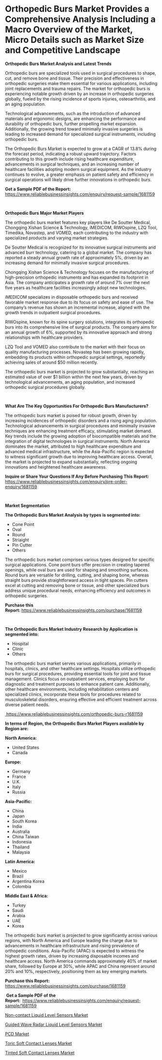 <p><h1>Orthopedic Burs Market Provides a Comprehensive Analysis Including a Macro Overview of the Market, Micro Details such as Market Size and Competitive Landscape</h1></p><p><strong>Orthopedic Burs Market Analysis and Latest Trends</strong></p>
<p><p>Orthopedic burs are specialized tools used in surgical procedures to shape, cut, and remove bone and tissue. Their precision and effectiveness in orthopedic surgeries make them essential for various applications, including joint replacements and trauma repairs. The market for orthopedic burs is experiencing notable growth driven by an increase in orthopedic surgeries globally, fueled by the rising incidence of sports injuries, osteoarthritis, and an aging population. </p><p>Technological advancements, such as the introduction of advanced materials and ergonomic designs, are enhancing the performance and durability of orthopedic burs, further propelling market expansion. Additionally, the growing trend toward minimally invasive surgeries is leading to increased demand for specialized surgical instruments, including orthopedic burs. </p><p>The Orthopedic Burs Market is expected to grow at a CAGR of 13.8% during the forecast period, indicating a robust upward trajectory. Factors contributing to this growth include rising healthcare expenditure, advancements in surgical techniques, and an increasing number of healthcare facilities adopting modern surgical equipment. As the industry continues to evolve, a greater emphasis on patient safety and efficiency in surgical operations will likely drive further innovations in orthopedic burs.</p></p>
<p><strong>Get a Sample PDF of the Report:&nbsp;</strong> <a href="https://www.reliablebusinessinsights.com/enquiry/request-sample/1681159?utm_campaign=84&utm_medium=2&utm_source=Github&utm_content=ia&utm_term=04102024&utm_id=orthopedic-burs">https://www.reliablebusinessinsights.com/enquiry/request-sample/1681159</a></p>
<p>&nbsp;</p>
<p><strong>Orthopedic Burs Major Market Players</strong></p>
<p><p>The orthopedic burs market features key players like De Soutter Medical, Chongqing Xishan Science & Technology, iMEDICOM, RIWOspine, LZQ Tool, Timedika, Novastep, and VOMED, each contributing to the industry with specialized products and varying market strategies.</p><p>De Soutter Medical is recognized for its innovative surgical instruments and advanced burr technology, catering to a global market. The company has reported a steady annual growth rate of approximately 5%, driven by an increasing demand for minimally invasive surgical procedures.</p><p>Chongqing Xishan Science & Technology focuses on the manufacturing of high-precision orthopedic instruments and has expanded its footprint in Asia. The company anticipates a growth rate of around 7% over the next five years as healthcare facilities increasingly adopt new technologies.</p><p>iMEDICOM specializes in disposable orthopedic burs and received favorable market response due to its focus on safety and ease of use. The company’s revenue has shown an incremental increase, aligned with the growth trends in outpatient surgical procedures.</p><p>RIWOspine, known for its spine surgery solutions, integrates its orthopedic burs into its comprehensive line of surgical products. The company aims for an annual growth of 6%, supported by its innovative approach and strong relationships with healthcare providers.</p><p>LZQ Tool and VOMED also contribute to the market with their focus on quality manufacturing processes. Novastep has been growing rapidly, embedding its products within orthopedic surgical settings, reportedly achieving sales of around $50 million recently.</p><p>The orthopedic burs market is projected to grow substantially, reaching an estimated value of over $1 billion within the next few years, driven by technological advancements, an aging population, and increased orthopedic surgical procedures globally.</p></p>
<p>&nbsp;</p>
<p><strong>What Are The Key Opportunities For Orthopedic Burs Manufacturers?</strong></p>
<p><p>The orthopedic burs market is poised for robust growth, driven by increasing incidences of orthopedic disorders and a rising aging population. Technological advancements in surgical procedures and minimally invasive techniques are enhancing treatment efficacy, stimulating market demand. Key trends include the growing adoption of biocompatible materials and the integration of digital technologies in surgical instruments. North America dominates the market, attributed to high healthcare expenditure and advanced medical infrastructure, while the Asia-Pacific region is expected to witness significant growth due to improving healthcare access. Overall, the market is projected to expand substantially, reflecting ongoing innovations and heightened healthcare awareness.</p></p>
<p><strong>Inquire or Share Your Questions If Any Before Purchasing This Report:</strong> <a href="https://www.reliablebusinessinsights.com/enquiry/pre-order-enquiry/1681159?utm_campaign=84&utm_medium=2&utm_source=Github&utm_content=ia&utm_term=04102024&utm_id=orthopedic-burs">https://www.reliablebusinessinsights.com/enquiry/pre-order-enquiry/1681159</a></p>
<p>&nbsp;</p>
<p><strong>Market Segmentation</strong></p>
<p><strong>The Orthopedic Burs Market Analysis by types is segmented into:</strong></p>
<p><ul><li>Cone Point</li><li>Oval</li><li>Round</li><li>Striaight</li><li>Pin Cutter</li><li>Others</li></ul></p>
<p><p>The orthopedic burs market comprises various types designed for specific surgical applications. Cone point burs offer precision in creating tapered openings, while oval burs are used for shaping and smoothing surfaces. Round burs are versatile for drilling, cutting, and shaping bone, whereas straight burs provide straightforward access in tight spaces. Pin cutters excel at cutting and removing bone or tissue, and other specialized burs address unique procedural needs, enhancing efficiency and outcomes in orthopedic surgeries.</p></p>
<p><strong>Purchase this Report:&nbsp;</strong><a href="https://www.reliablebusinessinsights.com/purchase/1681159?utm_campaign=84&utm_medium=2&utm_source=Github&utm_content=ia&utm_term=04102024&utm_id=orthopedic-burs">https://www.reliablebusinessinsights.com/purchase/1681159</a></p>
<p>&nbsp;</p>
<p><strong>The Orthopedic Burs Market Industry Research by Application is segmented into:</strong></p>
<p><ul><li>Hospital</li><li>Clinic</li><li>Others</li></ul></p>
<p><p>The orthopedic burs market serves various applications, primarily in hospitals, clinics, and other healthcare settings. Hospitals utilize orthopedic burs for surgical procedures, providing essential tools for joint and tissue management. Clinics focus on outpatient services, employing burs for diagnostic and treatment purposes to enhance patient care. Additionally, other healthcare environments, including rehabilitation centers and specialized clinics, incorporate these tools for procedures related to musculoskeletal disorders, ensuring effective and efficient treatment across diverse patient needs.</p></p>
<p><a href="https://www.reliablebusinessinsights.com/orthopedic-burs-r1681159?utm_campaign=84&utm_medium=2&utm_source=Github&utm_content=ia&utm_term=04102024&utm_id=orthopedic-burs">&nbsp;https://www.reliablebusinessinsights.com/orthopedic-burs-r1681159</a></p>
<p><strong>In terms of Region, the Orthopedic Burs Market Players available by Region are:</strong></p>
<p>
    <p> <strong> North America: </strong>
        <ul>
            <li>United States</li>
            <li>Canada</li>
        </ul>
        </p> 
    <p> <strong> Europe: </strong>
        <ul>
            <li>Germany</li>
            <li>France</li>
            <li>U.K.</li>
            <li>Italy</li>
            <li>Russia</li>
        </ul>
        </p> 
    <p> <strong> Asia-Pacific: </strong>
        <ul>
            <li>China</li>
            <li>Japan</li>
            <li>South Korea</li>
            <li>India</li>
            <li>Australia</li>
            <li>China Taiwan</li>
            <li>Indonesia</li>
            <li>Thailand</li>
            <li>Malaysia</li>
        </ul>
        </p> 
    <p> <strong> Latin America: </strong>
        <ul>
            <li>Mexico</li>
            <li>Brazil</li>
            <li>Argentina Korea</li>
            <li>Colombia</li>
        </ul>
        </p> 
    <p> <strong> Middle East & Africa: </strong>
        <ul>
            <li>Turkey</li>
            <li>Saudi</li>
            <li>Arabia</li>
            <li>UAE</li>
            <li>Korea</li>
        </ul>
    </p>
    </p>
<p><p>The orthopedic burs market is projected to grow significantly across various regions, with North America and Europe leading the charge due to advancements in healthcare infrastructure and rising prevalence of orthopedic conditions. Asia-Pacific (APAC) is expected to witness the highest growth rates, driven by increasing disposable incomes and healthcare access. North America commands approximately 40% of market share, followed by Europe at 30%, while APAC and China represent around 20% and 10%, respectively, positioning them as key emerging markets.</p></p>
<p><strong>Purchase this Report: </strong><a href="https://www.reliablebusinessinsights.com/purchase/1681159?utm_campaign=84&utm_medium=2&utm_source=Github&utm_content=ia&utm_term=04102024&utm_id=orthopedic-burs">https://www.reliablebusinessinsights.com/purchase/1681159</a></p>
<p>&nbsp;<strong>Get a Sample PDF of the Report:&nbsp;&nbsp;</strong><a href="https://www.reliablebusinessinsights.com/enquiry/request-sample/1681159?utm_campaign=84&utm_medium=2&utm_source=Github&utm_content=ia&utm_term=04102024&utm_id=orthopedic-burs">https://www.reliablebusinessinsights.com/enquiry/request-sample/1681159</a></p>
<p><strong></strong></p>
<p><p><a href="https://issuu.com/reportprime-2/docs/non-contact-liquid-level-sensors-ma_83edf9dac8c6c2?utm_campaign=84&utm_medium=2&utm_source=Github&utm_content=ia&utm_term=04102024&utm_id=orthopedic-burs">Non-contact Liquid Level Sensors Market</a></p><p><a href="https://issuu.com/reportprime-2/docs/guided-wave-radar-liquid-level-sens_878aed12336e33?utm_campaign=84&utm_medium=2&utm_source=Github&utm_content=ia&utm_term=04102024&utm_id=orthopedic-burs">Guided Wave Radar Liquid Level Sensors Market</a></p><p><a href="https://github.com/GRUBBSCHARLES/Market-Research-Report-List-1/blob/main/pcd-market.md?utm_campaign=84&utm_medium=2&utm_source=Github&utm_content=ia&utm_term=04102024&utm_id=orthopedic-burs">PCD Market</a></p><p><a href="https://www.linkedin.com/pulse/toric-soft-contact-lenses-market-size-segmentation-trends-growth-pjzrc?utm_campaign=84&utm_medium=2&utm_source=Github&utm_content=ia&utm_term=04102024&utm_id=orthopedic-burs">Toric Soft Contact Lenses Market</a></p><p><a href="https://www.linkedin.com/pulse/tinted-soft-contact-lenses-market-trends-growth-outlook-2024-vugic?utm_campaign=84&utm_medium=2&utm_source=Github&utm_content=ia&utm_term=04102024&utm_id=orthopedic-burs">Tinted Soft Contact Lenses Market</a></p></p>